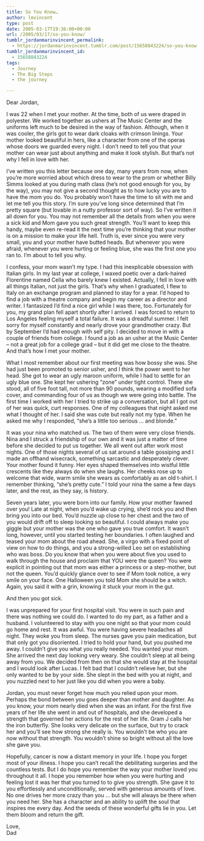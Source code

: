 ```yaml
---
title: So You Know…
author: lmvincent
type: post
date: 2005-03-17T19:36:00+00:00
url: /2005/03/17/so-you-know/
tumblr_jordanmarinvincent_permalink:
  - https://jordanmarinvincent.tumblr.com/post/15658843224/so-you-know
tumblr_jordanmarinvincent_id:
  - 15658843224
tags:
  - Journey
  - The Big Steps
  - the journey

---
```

Dear Jordan,

I was 22 when I met your mother. At the time, both of us were draped in polyester. We worked together as ushers at The Music Center and the uniforms left much to be desired in the way of fashion. Although, when it was cooler, the girls got to wear dark cloaks with crimson linings. Your mother looked beautiful in hers, like a character from one of the operas whose doors we guarded every night. I don&rsquo;t need to tell you that your mother can wear just about anything and make it look stylish. But that&rsquo;s not why I fell in love with her.

I&rsquo;ve written you this letter because one day, many years from now, when you&rsquo;re more worried about which dress to wear to the prom or whether Billy Simms looked at you during math class (he&rsquo;s not good enough for you, by the way), you may not give a second thought as to how lucky you are to have the mom you do. You probably won&rsquo;t have the time to sit with me and let me tell you this story. I&rsquo;m sure you&rsquo;ve long since determined that I&rsquo;m pretty square (but lovable in a nutty professor sort of way). So I&rsquo;ve written it all down for you. You may not remember all the details from when you were a sick kid and Mom gave you such great strength. You&rsquo;ll want to keep this handy, maybe even re-read it the next time you&rsquo;re thinking that your mother is on a mission to make your life hell. Truth is, ever since you were very small, you and your mother have butted heads. But whenever you were afraid, whenever you were hurting or feeling blue, she was the first one you ran to. I&rsquo;m about to tell you why.<a name="more"></a>

I confess, your mom wasn&rsquo;t my type. I had this inexplicable obsession with Italian girls. In my last year at college, I waxed poetic over a dark-haired Florentine named Cella who barely knew I existed. Actually, I fell in love with all things Italian, not just the girls. That&rsquo;s why when I graduated, I flew to Italy on an exchange program and planned to stay for a year. I&rsquo;d hoped to find a job with a theatre company and begin my career as a director and writer. I fantasized I&rsquo;d find a nice girl while I was there, too. Fortunately for you, my grand plan fell apart shortly after I arrived. I was forced to return to Los Angeles feeling myself a total failure. It was a dreadful summer. I felt sorry for myself constantly and nearly drove your grandmother crazy. But by September I&rsquo;d had enough with self pity. I decided to move in with a couple of friends from college. I found a job as an usher at the Music Center &#8211; not a great job for a college grad &#8211; but it did get me close to the theatre. And that&rsquo;s how I met your mother.

What I most remember about our first meeting was how bossy she was. She had just been promoted to senior usher, and I think the power went to her head. She got to wear an ugly maroon uniform, while I had to settle for an ugly blue one. She kept her ushering &ldquo;zone&rdquo; under tight control. There she stood, all of five foot tall, not more than 90 pounds, wearing a modified sofa cover, and commanding four of us as though we were going into battle. The first time I worked with her I tried to strike up a conversation, but all I got out of her was quick, curt responses. One of my colleagues that night asked me what I thought of her. I said she was cute but really not my type. When he asked me why I responded, &ldquo;she&rsquo;s a little too serious &hellip; and blonde.&rdquo;

It was your nina who matched us. The two of them were very close friends. Nina and I struck a friendship of our own and it was just a matter of time before she decided to put us together. We all went out after work most nights. One of those nights several of us sat around a table gossiping and I made an offhand wisecrack, something sarcastic and desperately clever. Your mother found it funny. Her eyes shaped themselves into wistful little crescents like they always do when she laughs. Her cheeks rose up to welcome that wide, warm smile she wears as comfortably as an old t-shirt. I remember thinking, &ldquo;she&rsquo;s pretty cute.&rdquo; I told your nina the same a few days later, and the rest, as they say, is history.

Seven years later, you were born into our family. How your mother fawned over you! Late at night, when you&rsquo;d wake up crying, she&rsquo;d rock you and then bring you into our bed. You&rsquo;d nuzzle up close to her chest and the two of you would drift off to sleep looking so beautiful. I could always make you giggle but your mother was the one who gave you true comfort. It wasn&rsquo;t long, however, until you started testing her boundaries. I often laughed and teased your mom about the road ahead. She, a virgo with a fixed point of view on how to do things, and you a strong-willed Leo set on establishing who was boss. Do you know that when you were about five you used to walk through the house and proclaim that YOU were the queen? You were explicit in pointing out that mom was either a princess or a step-mother, but not the queen. You&rsquo;d quickly glance over to see if Mom took notice, a wry smile on your face. One Halloween you told Mom she should be a witch. Again, you said it with a grin, knowing it stuck your mom in the gut.

And then you got sick.

I was unprepared for your first hospital visit. You were in such pain and there was nothing we could do. I wanted to do my part, as a father and a husband. I volunteered to stay with you one night so that your mom could go home and rest. It was awful. You were having severe headaches all night. They woke you from sleep. The nurses gave you pain medication, but that only got you disoriented. I tried to hold your hand, but you pushed me away. I couldn&rsquo;t give you what you really needed. You wanted your mom. She arrived the next day looking very weary. She couldn&rsquo;t sleep at all being away from you. We decided from then on that she would stay at the hospital and I would look after Lucas. I felt bad that I couldn&rsquo;t relieve her, but she only wanted to be by your side. She slept in the bed with you at night, and you nuzzled next to her just like you did when you were a baby.

Jordan, you must never forget how much you relied upon your mom. Perhaps the bond between you goes deeper than mother and daughter. As you know, your mom nearly died when she was an infant. For the first five years of her life she went in and out of hospitals, and she developed a strength that governed her actions for the rest of her life. Gram J calls her the iron butterfly. She looks very delicate on the surface, but try to crack her and you&rsquo;ll see how strong she really is. You wouldn&rsquo;t be who you are now without that strength. You wouldn&rsquo;t shine so bright without all the love she gave you.

Hopefully, cancer is now a distant memory in your life. I hope you forget most of your illness. I hope you can&rsquo;t recall the debilitating surgeries and the countless tests. But I do hope you remember the way your mother loved you throughout it all. I hope you remember how when you were hurting and feeling lost it was her that you turned to to give you strength. She gave it to you effortlessly and unconditionally, served with generous amounts of love. No one drives her more crazy than you &hellip; but she will always be there when you need her. She has a character and an ability to uplift the soul that inspires me every day. And the seeds of these wonderful gifts lie in you. Let them bloom and return the gift.

Love,  
Dad

<div class="blogger-post-footer">
  <img loading="lazy" width="1" height="1" src="https://blogger.googleusercontent.com/tracker/9039099668816362935-5291221683744324717?l=jordansjourney2.blogspot.com" alt="" />
</div>